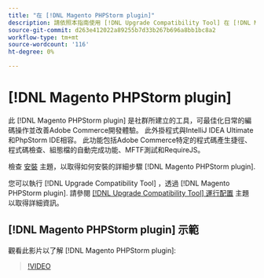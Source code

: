 ```yaml
---
title: "在 [!DNL Magento PHPStorm plugin]"
description: 請依照本指南使用 [!DNL Upgrade Compatibility Tool] 在 [!DNL Magento PHPStorm plugin].
source-git-commit: d263e412022a89255b7d33b267b696a8bb1bc8a2
workflow-type: tm+mt
source-wordcount: '116'
ht-degree: 0%

---
```



# [!DNL Magento PHPStorm plugin]

此 [!DNL Magento PHPStorm plugin] 是社群所建立的工具，可最佳化日常的編碼操作並改善Adobe Commerce開發體驗。 此外掛程式與IntelliJ IDEA Ultimate和PhpStorm IDE相容。 此功能包括Adobe Commerce特定的程式碼產生捷徑、程式碼檢查、組態檔的自動完成功能、MFTF測試和RequireJS。

檢查 [安裝](https://developer.adobe.com/commerce/php/best-practices/phpstorm/install/) 主題，以取得如何安裝的詳細步驟 [!DNL Magento PHPStorm plugin].

您可以執行 [!DNL Upgrade Compatibility Tool] ，透過 [!DNL Magento PHPStorm plugin]. 請參閱 [[!DNL Upgrade Compatibility Tool] 運行配置](https://developer.adobe.com/commerce/php/best-practices/phpstorm/run-configuration/) 主題以取得詳細資訊。

## [!DNL Magento PHPStorm plugin] 示範

觀看此影片以了解 [!DNL Magento PHPStorm plugin]:

>[!VIDEO](https://video.tv.adobe.com/v/340150?quality=12)
